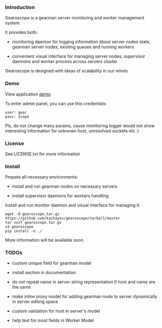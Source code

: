 ### Introduction

Gearoscope is a gearman server monitoring and worker management system.

It provides both:

- monitoring daemon for logging information about server nodes state, gearman server nodes, existing queues and running workers

- convenient visual interface for managing server nodes, supervisor daemons and worker process across servers cluster

Gearoscope is designed with ideas of scalability in our minds.

### Demo

View application [demo](http://codemehanika.org/gearoscope/) 

To enter admin panel, you can use this credentials:
	
    user: gear
    pass: scope

Pls, do not change many params, cause monitoring logger would not show interesting information for unknown host, unresolved sockets etc :)

### License

See LICENSE.txt for more information

### Install

Prepate all necessary environments:

- install and run gearman nodes on necessary servers

- install supervisor daemons for workers handling

Install and run monitor daemon and visual interface for managing it:

    wget -O gearoscope.tar.gz https://github.com/kachayev/gearoscope/tarball/master	
    tar xvzf gearoscope.tar.gz
    cd gearoscope
    pip install -e ./

More information will be available soon.

### TODOs

- custom unique field for gearman model

- install section in documentation

- do not repeat name in server string representation if host and name are the same

- make inline proxy model for adding gearman node to server dynamically in server editing space

- custom validation for host in server's model

- help text for most fields in Worker Model
